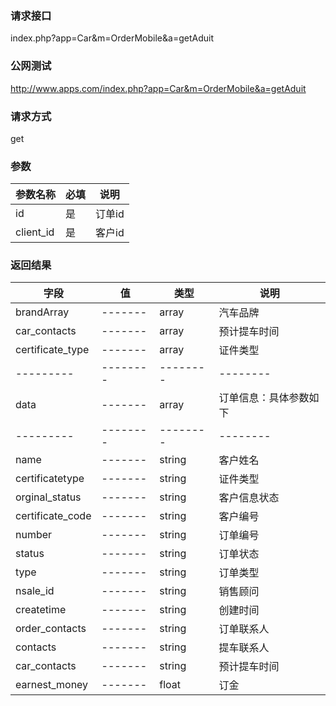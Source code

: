 ### **请求接口**
index.php?app=Car&m=OrderMobile&a=getAduit



### **公网测试**
http://www.apps.com/index.php?app=Car&m=OrderMobile&a=getAduit

### **请求方式**
get


### **参数**
| 参数名称  |必填|     说明      |
|------|-----|------|
| id| 是 |   订单id|
| client_id     | 是 |   客户id   |
### **返回结果**
|字段        |值          |类型    |说明        |
| ---------  |--------    |-------- |--------  |
|brandArray|-------   |array  |汽车品牌  |
|car_contacts|-------   |array  |预计提车时间  |
|certificate_type|-------   |array  |证件类型  |
| ---------  |--------    |-------- |--------  |
|data|-------   |array  |订单信息：具体参数如下  |
| ---------  |--------    |-------- |--------  |
|name|-------   |string  |客户姓名  |
|certificatetype| -------     |string    |证件类型     |
|orginal_status| -------     |string    |客户信息状态     |
|certificate_code| -------     |string   |客户编号    |
|number| -------     |string    |订单编号    |
|status| -------     |string    |订单状态     |
|type| -------     |string    |订单类型    |
|nsale_id| -------     |string   |销售顾问     |
|createtime| -------     |string   |创建时间    |
|order_contacts| -------     |string   |订单联系人    |
|contacts| -------     |string   |提车联系人    |
|car_contacts| -------     |string   |预计提车时间   |
|earnest_money| -------     |float   |订金  |